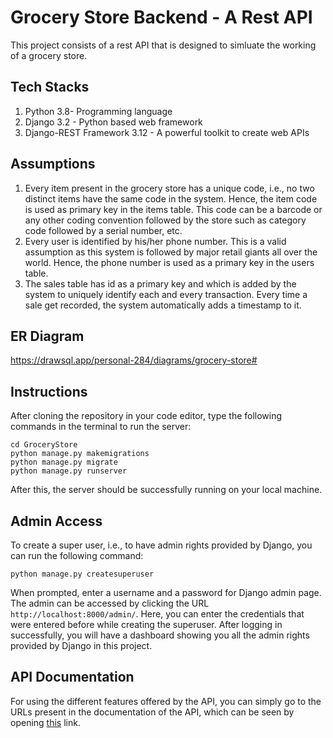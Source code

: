 # Grocery Store Backend - A Rest API
This project consists of a rest API that is designed to simluate the working of a grocery store. 
## Tech Stacks
1. Python 3.8- Programming language
2. Django 3.2 - Python based web framework
3. Django-REST Framework 3.12 - A powerful toolkit to create web APIs
## Assumptions
1. Every item present in the grocery store has a unique code, i.e., no two distinct items have the same code in the system. Hence, the item code is used as primary key in the items table. This code can be a barcode or any other coding convention followed by the store such as category code followed by a serial number, etc.
2. Every user is identified by his/her phone number. This is a valid assumption as this system is followed by major retail giants all over the world. Hence, the phone number is used as a primary key in the users table.
3. The sales table has id as a primary key and which is added by the system to uniquely identify each and every transaction. Every time a sale get recorded, the system automatically adds a timestamp to it. 
## ER Diagram
https://drawsql.app/personal-284/diagrams/grocery-store#
## Instructions
After cloning the repository in your code editor, type the following commands in the terminal to run the server:
```
cd GroceryStore
python manage.py makemigrations
python manage.py migrate
python manage.py runserver     
```   
After this, the server should be successfully running on your local machine.
## Admin Access
To create a super user, i.e., to have admin rights provided by Django, you can run the following command:
```
python manage.py createsuperuser
```
         
When prompted, enter a username and a password for Django admin page. The admin can be accessed by clicking the URL `http://localhost:8000/admin/`. Here, you can enter the credentials that were entered before while creating the superuser. After logging in successfully, you will have a dashboard showing you all the admin rights provided by Django in this project. 
## API Documentation
For using the different features offered by the API, you can simply go to the URLs present in the documentation of the API, which can be seen by opening [this](https://documenter.getpostman.com/view/17859944/UV5RnfnY) link.
